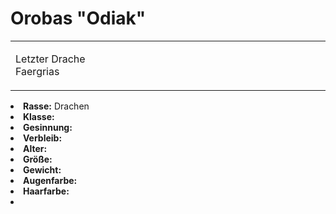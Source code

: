 # Orobas "Odiak"

<primary-label ref="npc"/>

<secondary-label ref="faergria"/>

<table>
<tr><td>
<p>
Letzter Drache Faergrias
</p>

</td><td width="300">
<!-- Edit here -->
<img src="orobas.png" alt="" />
</td></tr>
</table>

<procedure title="Allgemeine Informationen">
<list columns="3">
<li><b>Rasse:</b> Drachen</li>
<li><b>Klasse:</b> </li>
<li><b>Gesinnung:</b> </li>
<li><b>Verbleib:</b> </li>
</list>
</procedure>

<procedure title="Aussehen">
<list columns="3">
<li><b>Alter:</b> </li>
<li><b>Größe:</b> </li>
<li><b>Gewicht:</b> </li>
<li><b>Augenfarbe:</b> </li>
<li><b>Haarfarbe:</b> </li>
</list>
</procedure>

<procedure title="Beziehungen">
<list columns="3">
<li></li>
</list>
</procedure>

<!--
## Notizen

- **Ziele:** 
- **Geheimnisse:** 
-->